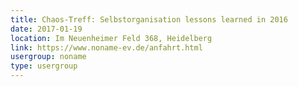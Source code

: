 ```yaml
---
title: Chaos-Treff: Selbstorganisation lessons learned in 2016
date: 2017-01-19
location: Im Neuenheimer Feld 368, Heidelberg
link: https://www.noname-ev.de/anfahrt.html
usergroup: noname
type: usergroup
---
```

